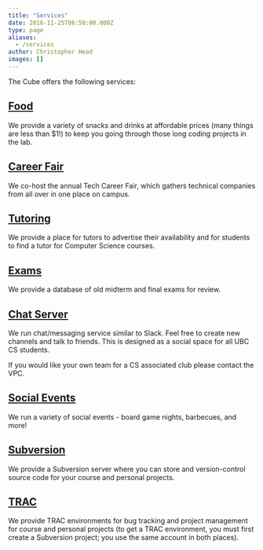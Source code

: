 ```yaml
---
title: "Services"
date: 2016-11-25T06:50:00.000Z
type: page
aliases:
  - /services
author: Christopher Head
images: []
---
```


The Cube offers the following services:

## [Food](cube/menu)

We provide a variety of snacks and drinks at affordable prices (many things are less than $1!) to keep you going through those long coding projects in the lab.

## [Career Fair](https://ubctcf.com)

We co-host the annual Tech Career Fair, which gathers technical companies from all over in one place on campus.

## [Tutoring](/services/tutor)

We provide a place for tutors to advertise their availability and for students to find a tutor for Computer Science courses.

## [Exams](https://exams.ubccsss.org/)

We provide a database of old midterm and final exams for review.

## [Chat Server](https://chat.ubccsss.org)

We run chat/messaging service similar to Slack. Feel free to create new channels and talk to friends. This is designed as a social space for all UBC CS students.

If you would like your own team for a CS associated club please contact the VPC.

## [Social Events](/events)

We run a variety of social events - board game nights, barbecues, and more!

## [Subversion](https://svn.thecube.ca/)

We provide a Subversion server where you can store and version-control source code for your course and personal projects.

## [TRAC](//trac.thecube.ca/)

We provide TRAC environments for bug tracking and project management for course and personal projects (to get a TRAC environment, you must first create a Subversion project; you use the same account in both places).
